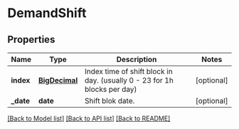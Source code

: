 # DemandShift

## Properties
Name | Type | Description | Notes
------------ | ------------- | ------------- | -------------
**index** | [**BigDecimal**](BigDecimal.md) | Index time of shift block in day. (usually 0 - 23 for 1h blocks per day) | [optional] 
**_date** | **date** | Shift blok date. | [optional] 

[[Back to Model list]](../README.md#documentation-for-models) [[Back to API list]](../README.md#documentation-for-api-endpoints) [[Back to README]](../README.md)

